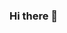 ### Hi there 👋

<!--
**MilenDinev/MilenDinev** is a ✨ _special_ ✨ repository because its `README.md` (this file) appears on your GitHub profile.

Here are some ideas to get you started:

- 🔭 I’m currently working on ...Youtube
- 🌱 I’m currently learning ...C#
- 👯 I’m looking to collaborate on ...C#
- 🤔 I’m looking for help with ...C#
- 💬 Ask me about ... C#
- 📫 How to reach me: ... C#
- 😄 Pronouns: ...C#
- ⚡ Fun fact: ...C#

